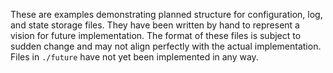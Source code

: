 These are examples demonstrating planned structure for configuration, log, and state storage files.
They have been written by hand to represent a vision for future implementation.
The format of these files is subject to sudden change and may not align perfectly with the actual implementation.
Files in `./future` have not yet been implemented in any way.
